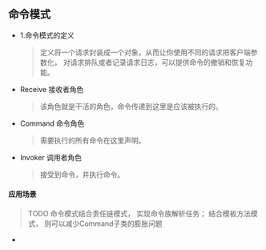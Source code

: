 ## 命令模式

* 1.命令模式的定义
    >定义将一个请求封装成一个对象，从而让你使用不同的请求把客户端参数化，
    >对请求排队或者记录请求日志，可以提供命令的撤销和恢复功能。  
* Receive 接收者角色
    >该角色就是干活的角色，命令传递到这里是应该被执行的。
* Command 命令角色
    >需要执行的所有命令在这里声明。
* Invoker 调用者角色
    >接受到命令，并执行命令。   

    
#### 应用场景 
> TODO 命令模式结合责任链模式， 实现命令族解析任务； 结合模板方法模式， 则可以减少Command子类的膨胀问题
* 